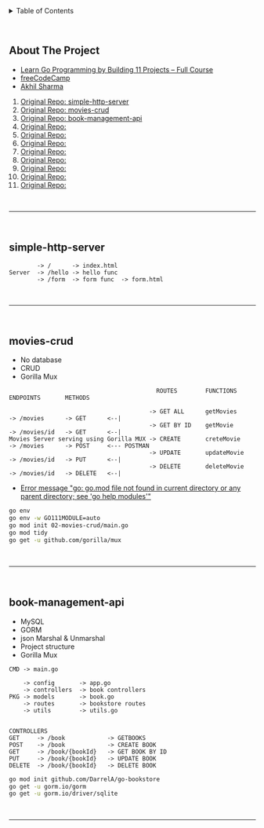 <details>
  <summary>Table of Contents</summary>
  <ol>
    <li><a href="#about-the-project">About The Project</a></li>
    <li><a href="#simple-http-server">simple-http-server</a></li>
    <li><a href="#movies-crud">movies-crud</a></li>
    <li><a href="#book-management-api">book-management-api</a></li>
  </ol>
</details>

&nbsp;

## About The Project

- [Learn Go Programming by Building 11 Projects – Full Course](https://www.youtube.com/watch?v=jFfo23yIWac)
- [freeCodeCamp](https://www.freecodecamp.org/)
- [Akhil Sharma](https://github.com/AkhilSharma90)

1. [Original Repo: simple-http-server](https://github.com/AkhilSharma90/simple-http-server-GO)
2. [Original Repo: movies-crud](https://github.com/AkhilSharma90?tab=repositories&type=source)
3. [Original Repo: book-management-api](https://github.com/AkhilSharma90/Golang-MySQL-CRUD-Bookstore-Management-API)
4. [Original Repo: ]()
5. [Original Repo: ]()
6. [Original Repo: ]()
7. [Original Repo: ]()
8. [Original Repo: ]()
9. [Original Repo: ]()
10. [Original Repo: ]()
11. [Original Repo: ]()

&nbsp;

---

&nbsp;

## simple-http-server

```
        -> /      -> index.html
Server  -> /hello -> hello func
        -> /form  -> form func  -> form.html
```

&nbsp;

---

&nbsp;

## movies-crud

- No database
- CRUD
- Gorilla Mux

```
                                          ROUTES        FUNCTIONS     ENDPOINTS       METHODS

                                        -> GET ALL      getMovies     -> /movies      -> GET      <--|
                                        -> GET BY ID    getMovie      -> /movies/id   -> GET      <--|
Movies Server serving using Gorilla MUX -> CREATE       creteMovie    -> /movies      -> POST     <--- POSTMAN
                                        -> UPDATE       updateMovie   -> /movies/id   -> PUT      <--|
                                        -> DELETE       deleteMovie   -> /movies/id   -> DELETE   <--|
```

- [Error message "go: go.mod file not found in current directory or any parent directory; see 'go help modules'"](https://stackoverflow.com/questions/66894200/error-message-go-go-mod-file-not-found-in-current-directory-or-any-parent-dire)

```sh
go env
go env -w GO111MODULE=auto
go mod init 02-movies-crud/main.go
go mod tidy
go get -u github.com/gorilla/mux
```

&nbsp;

---

&nbsp;

## book-management-api

- MySQL
- GORM
- json Marshal & Unmarshal
- Project structure
- Gorilla Mux

```
CMD -> main.go

    -> config       -> app.go
    -> controllers  -> book controllers
PKG -> models       -> book.go
    -> routes       -> bookstore routes
    -> utils        -> utils.go


CONTROLLERS
GET     -> /book            -> GETBOOKS
POST    -> /book            -> CREATE BOOK
GET     -> /book/{bookId}   -> GET BOOK BY ID
PUT     -> /book/{bookId}   -> UPDATE BOOK
DELETE  -> /book/{bookId}   -> DELETE BOOK
```

```sh
go mod init github.com/DarrelA/go-bookstore
go get -u gorm.io/gorm
go get -u gorm.io/driver/sqlite
```

&nbsp;

---

&nbsp;
